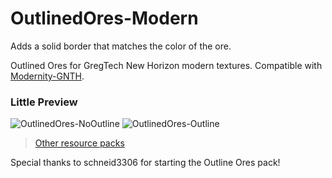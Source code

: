 # OutlinedOres-Modern

Adds a solid border that matches the color of the ore.

Outlined Ores for GregTech New Horizon modern textures. Compatible with [Modernity-GNTH](https://github.com/ABKQPO/Modernity-GTNH).

### Little Preview
![OutlinedOres-NoOutline](https://github.com/user-attachments/assets/f95007d4-f48e-4669-a3c7-295f29948532)
![OutlinedOres-Outline](https://github.com/user-attachments/assets/b8429662-17da-49b6-97b8-fac1b3b34d0b)

> [Other resource packs](https://wiki.gtnewhorizons.com/wiki/Resource_Packs)

Special thanks to schneid3306 for starting the Outline Ores pack!
